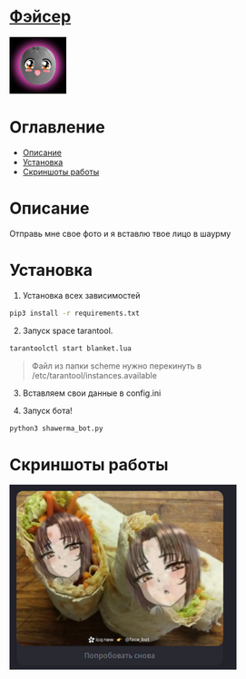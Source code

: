 # [Фэйсер](https://icq.im/face_bot)

<a href="https://icq.im/face_bot"><img src="https://github.com/ICQ-BOTS/shawerma_bot/blob/main/face_bot.png" width="100" height="100"></a>

# Оглавление 
 - [Описание](https://github.com/ICQ-BOTS/shawerma_bot#описание)
 - [Установка](https://github.com/ICQ-BOTS/shawerma_bot#установка)
 - [Скриншоты работы](https://github.com/ICQ-BOTS/shawerma_bot#скриншоты-работы)

# Описание
Отправь мне свое фото и я вставлю твое лицо в шаурму

# Установка

1. Установка всех зависимостей 
```bash
pip3 install -r requirements.txt
```

2. Запуск space tarantool.
```bash
tarantoolctl start blanket.lua
```
> Файл из папки scheme нужно перекинуть в /etc/tarantool/instances.available

3. Вставляем свои данные в config.ini

4. Запуск бота!
```bash
python3 shawerma_bot.py
```

# Скриншоты работы
<img src="https://github.com/ICQ-BOTS/shawerma_bot/blob/main/img/1.png" width="400">
